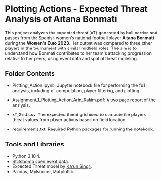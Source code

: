 # Plotting Actions - Expected Threat Analysis of Aitana Bonmatí 

This project analyzes the expected threat (xT) generated by ball carries and passes from the Spanish women's national football player **Aitana Bonmatí** during the **Women's Euro 2023**. Her output was compared to three other players in the tournament with similar midfield roles. The aim is to understand how Bonmatí contributes to her team's attacking progression relative to her peers, using event data and spatial threat modeling. 

## Folder Contents 

- Plotting_Action.ipynb: Jupyter notebook file for performing the full analysis, including xT computation, player filtering, and plotting.
  
- Assignment_1_Plotting_Action_Arin_Rahim.pdf: A two page report of the analysis. 
  
- xT_Grid.csv: The expected threat grid used to compute the players threat values from player actions based on field location.
  
- requirements.txt: Required Python packages for running the notebook. 

## Tools and Libraries 
- Python 3.10.4.
- [Statsbomb open event data](https://github.com/statsbomb/open-data).
- Expected Threat model by [Karun Singh](https://karun.in/blog/expected-threat.html).
- Pandas, Mplsoccer, Matplotlib. 

